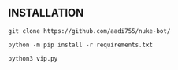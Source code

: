 ## INSTALLATION 
``` git clone https://github.com/aadi755/nuke-bot/ ```


``` python -m pip install -r requirements.txt ```



``` python3 vip.py ```

